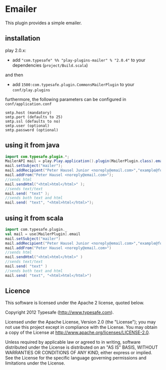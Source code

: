 # Emailer  

This plugin provides a simple emailer.

## installation

play 2.0.x:

* add ```"com.typesafe" %% "play-plugins-mailer" % "2.0.4"``` to your dependencies (```project/Build.scala```)


and then
* add ```1500:com.typesafe.plugin.CommonsMailerPlugin``` to your ```conf/play.plugins```

furthermore, the following parameters can be configured in ```conf/application.conf```

```
smtp.host (mandatory)
smtp.port (defaults to 25)
smtp.ssl (defaults to no)
smtp.user (optional)
smtp.password (optional)
```


## using it from java 

```java
import com.typesafe.plugin.*;
MailerAPI mail = play.Play.application().plugin(MailerPlugin.class).email();
mail.setSubject("mailer");
mail.addRecipient("Peter Hausel Junior <noreply@email.com>","example@foo.com");
mail.addFrom("Peter Hausel <noreply@email.com>");
//sends html
mail.sendHtml("<html>html</html>" );
//sends text/text
mail.send( "text" );
//sends both text and html
mail.send( "text", "<html>html</html>");

```

## using it from scala

```scala
import com.typesafe.plugin._
val mail = use[MailerPlugin].email
mail.setSubject("mailer")
mail.addRecipient("Peter Hausel Junior <noreply@email.com>","example@foo.com")
mail.addFrom("Peter Hausel <noreply@email.com>")
//sends html
mail.sendHtml("<html>html</html>" )
//sends text/text
mail.send( "text" )
//sends both text and html
mail.send( "text", "<html>html</html>")

```


## Licence

This software is licensed under the Apache 2 license, quoted below.

Copyright 2012 Typesafe (http://www.typesafe.com).

Licensed under the Apache License, Version 2.0 (the "License"); you may not use this project except in compliance with the License. You may obtain a copy of the License at http://www.apache.org/licenses/LICENSE-2.0.

Unless required by applicable law or agreed to in writing, software distributed under the License is distributed on an "AS IS" BASIS, WITHOUT WARRANTIES OR CONDITIONS OF ANY KIND, either express or implied. See the License for the specific language governing permissions and limitations under the License.